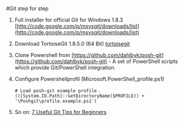 #Git step for step

1. Full installer for official Git for Windows 1.8.3 [http://code.google.com/p/msysgit/downloads/list](http://code.google.com/p/msysgit/downloads/list)
2. Download TortoiseGit 1.8.5.0 (64 Bit) [tortoisegit](http://code.google.com/p/tortoisegit/wiki/Download?tm=2)
3. Clone Powershell from [https://github.com/dahlbyk/posh-git](https://github.com/dahlbyk/posh-git) - A set of PowerShell scripts which provide Git/PowerShell integration.
4. Configure Powershellprofil (Microsoft.PowerShell_profile.ps1)

   `# Load posh-git example profile`
   `. (([System.IO.Path]::GetDirectoryName($PROFILE)) + '\Poshgit\profile.example.ps1')`

5. So on: [7 Useful Git Tips for Beginners](http://sixrevisions.com/web-development/git-tips/)
